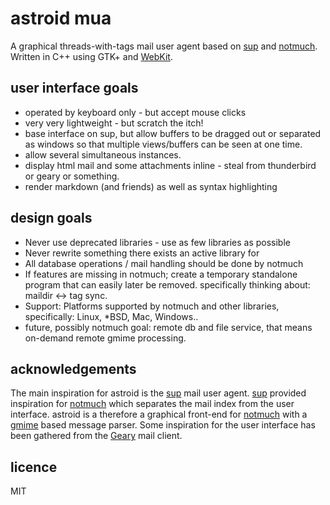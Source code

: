 # astroid mua

  A graphical threads-with-tags mail user agent based on [sup] and [notmuch].
  Written in C++ using GTK+ and [WebKit].

## user interface goals
* operated by keyboard only - but accept mouse clicks
* very very lightweight - but scratch the itch!
* base interface on sup, but allow buffers to be dragged out
  or separated as windows so that multiple views/buffers can be
  seen at one time.
* allow several simultaneous instances.
* display html mail and some attachments inline - steal from
  thunderbird or geary or something.
* render markdown (and friends) as well as syntax highlighting

## design goals
* Never use deprecated libraries - use as few libraries as possible
* Never rewrite something there exists an active library for
* All database operations / mail handling should be done by notmuch
* If features are missing in notmuch; create a temporary standalone
  program that can easily later be removed.
  specifically thinking about: maildir <-> tag sync.
* Support: Platforms supported by notmuch and other libraries, specifically:
  Linux, *BSD, Mac, Windows..
* future, possibly notmuch goal: remote db and file service, that means
  on-demand remote gmime processing.

## acknowledgements

  The main inspiration for astroid is the [sup] mail user agent. [sup]
  provided inspiration for [notmuch] which separates the mail index from the
  user interface. astroid is a therefore a graphical front-end for [notmuch]
  with a [gmime] based message parser. Some inspiration for the user
  interface has been gathered from the [Geary] mail client.

## licence

MIT

[sup]: http://supmua.org
[notmuch]: http://notmuchmail.org/
[Geary]: http://www.yorba.org/projects/geary/
[gmime]: http://spruce.sourceforge.net/gmime/
[webkit]: http://webkitgtk.org/

